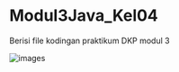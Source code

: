 # Modul3Java_Kel04
Berisi file kodingan praktikum DKP modul 3

![images](https://github.com/user-attachments/assets/7e296e3d-054b-45a5-adfb-0cfd3365df31)
